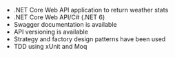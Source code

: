 - .NET Core Web API application to return weather stats
- .NET Core Web API/C# (.NET 6)
- Swagger documentation is available
- API versioning is available
- Strategy and factory design patterns have been used
- TDD using xUnit and Moq

